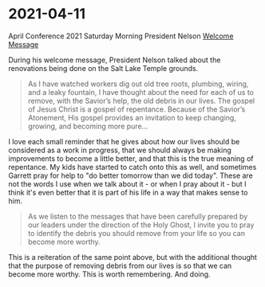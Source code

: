 # 2021-04-11

April Conference 2021
Saturday Morning
President Nelson
[Welcome Message](https://www.churchofjesuschrist.org/study/general-conference/2021/04/11nelson?lang=eng)

During his welcome message, President Nelson talked about the renovations being done on the Salt Lake Temple grounds.

> As I have watched workers dig out old tree roots, plumbing, wiring, and a leaky fountain, I have thought about the need for each of us to remove, with the Savior’s help, the old debris in our lives.
> The gospel of Jesus Christ is a gospel of repentance. Because of the Savior’s Atonement, His gospel provides an invitation to keep changing, growing, and becoming more pure...

I love each small reminder that he gives about how our lives should be considered as a work in progress, that we should always be making improvements to become a little better, and that this is the true meaning of repentance.  My kids have started to catch onto this as well, and sometimes Garrett pray for help to "do better tomorrow than we did today".  These are not the words I use when we talk about it - or when I pray about it - but I think it's even better that it is part of his life in a way that makes sense to him.

> As we listen to the messages that have been carefully prepared by our leaders under the direction of the Holy Ghost, I invite you to pray to identify the debris you should remove from your life so you can become more worthy.

This is a reiteration of the same point above, but with the additional thought that the purpose of removing debris from our lives is so that we can become more worthy.  This is worth remembering.  And doing.
